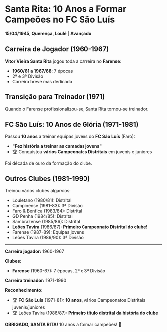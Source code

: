 # Santa Rita: 10 Anos a Formar Campeões no FC São Luís

**15/04/1945, Querença, Loulé** | **Avançado**

## Carreira de Jogador (1960-1967)

**Vitor Vieira Santa Rita** jogou toda a carreira no **Farense**:
- **1960/61 a 1967/68**: 7 épocas
- 2ª e 3ª Divisão
- Carreira breve mas dedicada

## Transição para Treinador (1971)

Quando o Farense profissionalizou-se, Santa Rita tornou-se treinador.

## FC São Luís: 10 Anos de Glória (1971-1981)

Passou **10 anos** a treinar equipas jovens do **FC São Luís** (Faro):
- **"Fez história a treinar as camadas jovens"**
- 🏆 Conquistou **vários Campeonatos Distritais** em juvenis e juniores

Foi década de ouro da formação do clube.

## Outros Clubes (1981-1990)

Treinou vários clubes algarvios:
- Louletano (1980/81): Distrital
- Campinense (1981-83): 3ª Divisão
- Faro & Benfica (1983/84): Distrital
- GD Penha (1984/85): Distrital
- Sambrazense (1985/86): Distrital
- **Leões Tavira** (1986/87): **Primeiro Campeonato Distrital do clube!**
- Farense (1987-89): Equipas jovens
- Leões Tavira (1989/90): 3ª Divisão

---

**Carreira jogador:** 1960-1967

**Clubes:**
- **Farense** (1960-67): 7 épocas, 2ª e 3ª Divisão

**Carreira treinador:** 1971-1990

**Reconhecimento:**
- 🏆 **FC São Luís** (1971-81): **10 anos**, vários Campeonatos Distritais juvenis/juniores
- 🏆 Leões Tavira (1986/87): **Primeiro título distrital da história do clube**

**OBRIGADO, SANTA RITA!** 10 anos a formar campeões! 🦁
